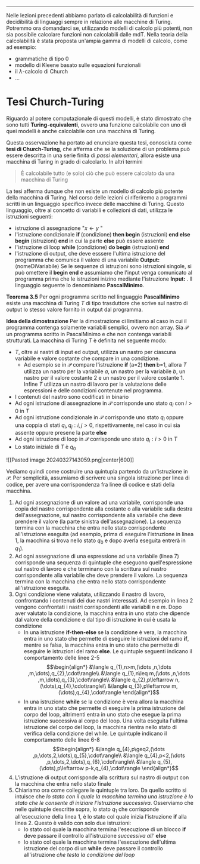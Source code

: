 *********
Nelle lezioni precedenti abbiamo parlato di calcolabilità di funzioni e decidibilità di linguaggi sempre in relazione alle macchine di Turing. Potremmo ora domandarci se, utilizzando modelli di calcolo più potenti, non sia possibile calcolare funzioni non calcolabili dalle mdT. 
Nella teoria della calcolabilità è stata proposta un'ampia gamma di modelli di calcolo, come ad esempio:
- grammatiche di tipo 0
- modello di Kleene basato sulle equazioni funzionali
- il $\lambda$-calcolo di Church 
- ...

# Tesi Church-Turing
Riguardo al potere computazionale di questi modelli, è stato dimostrato che sono tutti **Turing-equivalenti**, ovvero una funzione calcolabile con uno di quei modelli è anche calcolabile con una macchina di Turing. 

Questa osservazione ha portato ad enunciare questa tesi, conosciuta come **tesi di Church-Turing**, che afferma che se la soluzione di un problema può essere descritta in una serie finita di *passi elementari*, allora esiste una macchina di Turing in grado di calcolarlo. In altri termini

>È calcolabile tutto (e solo) ciò che può essere calcolato da una macchina di Turing

La tesi afferma dunque che non esiste un modello di calcolo più potente della macchina di Turing.
Nel corso delle lezioni ci riferiremo a programmi scritti in un linguaggio specifico invece delle macchine di Turing. Questo linguaggio, oltre al concetto di variabili e collezioni di dati, utilizza le istruzioni seguenti: 
- istruzione di assegnazione "$x\leftarrow y$ "
- l'istruzione condizionale $\textbf{if } \text{(condizione)} \textbf{ then begin }\langle\text{istruzioni}\rangle \textbf{ end else begin }\langle\text{istruzioni}\rangle\textbf{ end }$ in cui la parte **else** può essere assente
- l'istruzione di loop $\textbf{while }\text{(condizione) } \textbf{ do begin }\langle\text{istruzioni}\rangle\textbf{ end}$
- l'istruzione di output, che deve esssere l'ultima istruzione del programma che comunica il valore di una variabile $\textbf{Output: }\langle \text{nomeDiVariabile}\rangle$
Se le sequenze di istruzioni sono istruzioni singole, si può omettere il $\textbf{begin end}$ e assumiamo che l'input venga comunicato al programma prima che le istruzioni inizino mediante l'istruzione $\textbf{Input: }$. 
Il linguaggio seguente lo denominiamo **PascalMinimo**.

**Teorema 3.5**
Per ogni programma scritto nel linguaggio **PascalMinimo** esiste una macchina di Turing $T$ di tipo trasduttore che scrive sul nastro di output lo stesso valore fornito in output dal programma.

**Idea della dimostrazione**
Per la dimostrazione ci limitiamo al caso in cui il programma contenga solamente variabili semplici, ovvero non array. Sia $\mathscr P$ un programma scritto in PascalMinimo e che non contenga variabili strutturati. La macchina di Turing $T$ è definita nel seguente modo:
- $T$, oltre ai nastri di input ed output, utilizza un nastro per ciascuna variabile e valore costante che compare in una condizione.
	- Ad esempio se in $\mathscr P$ compare l'istruzione $\textbf{if }\text{(a=2)}\textbf{ then }\text{b=1}$, allora $T$ utilizza un nastro per la variabile $a$, un nastro per la variabile $b$, un nastro per il valore costante $2$ e un nastro per il valore costante $1$. Infine $T$ utilizza un nastro di lavoro per la valutazione delle espressioni e delle condizioni contenute nel programma.
- I contenuti del nastro sono codificati in binario
- Ad ogni istruzione di assegnazione in $\mathscr P$ corrisponde uno stato $q_{i}$ con $i>0$ in $T$
- Ad ogni istruzione condizionale in $\mathscr P$ corrisponde uno stato $q_i$ oppure una coppia di stati $q_{i},q_{j}:i,j>0$, rispettivamente, nel caso in cui sia assente oppure presene la parte $\textbf{else}$ 
- Ad ogni istruzione di loop in $\mathscr P$ corrisponde uno stato $q_i:i>0$ in $T$
- Lo stato iniziale di $T$ è $q_{0}$ 

![[Pasted image 20240327143059.png|center|600]]

Vediamo quindi come costruire una quintupla partendo da un'istruzione in $\mathscr P$. Per semplicità, assumiamo di scrivere una singola istruzione per linea di codice, per avere una corrispondenza fra linee di codice e stati della macchina. 

1. Ad ogni assegnazione di un valore ad una variabile, corrisponde una copia del nastro corrispondente alla costante o alla variabile sulla destra dell'assegnazione, sul nastro corrispondente alla variabile che deve prendere il valore (la parte sinistra dell'assegnazione). La sequenza termina con la macchina che entra nello stato corrispondente all'istruzione eseguita (ad esempio, prima di eseguire l'istruzione in linea 1, la macchina si trova nello stato $q_{0}$ e dopo averla eseguita entrerà in $q_{1}$). 
2. Ad ogni assegnazione di una espressione ad una variabile (linea 7) corrisponde una sequenza di quintuple che eseguono quell'espressione sul nastro di lavoro e che terminano con la scrittura sul nastro corrispondente alla variabile che deve prendere il valore. La sequenza termina con la macchina che entra nello stato corrispondente all'istruzione eseguita.
3. Ogni condizione viene valutata, utilizzando il nastro di lavoro, confrontando i contenuti dei due nastri interessati. Ad esempio in linea 2 vengono confrontati i nastri corrispondenti alle variabili $n$ e $m$. Dopo aver valutato la condizione, la macchina entra in uno stato che dipende dal valore della condizione e dal tipo di istruzione in cui è usata la condizione
	-  In una istruzione **if-then-else** se la condizione è vera, la macchina entra in uno stato che permette di eseguire le istruzioni del ramo **if**, mentre se falsa, la macchina entra in uno stato che permette di eseguire le istruzioni del ramo **else**. Le quintuple seguenti indicano il comportamento delle linee 2-5 $$\begin{align*}
&\langle q_{1},n>m,(\dots ,n,\dots ,m,\dots),q_{2},\cdot\rangle\\
&\langle q_{1},n\leq m,(\dots ,n,\dots ,m,\dots),q_{3},\cdot\rangle\\
&\langle q_{2},p\leftarrow n,(\dots),q_{4},\cdot\rangle\\
&\langle q_{3},p\leftarrow m,(\dots),q_{4},\cdot\rangle
\end{align*}$$
	- In una istruzione **while** se la condizione è vera allora la macchina entra in uno stato che permette di eseguire la prima istruzione del corpo del loop, altrimenti entra in uno stato che esegue la prima istruzione successiva al corpo del loop. Una volta eseguita l'ultima istruzione del corpo del loop, la macchina rientra nello stato di verifica della condizione del while. Le quintuple indicano il comportamento delle linee 6-8 $$\begin{align*}
&\langle q_{4},p\geq2,(\dots ,p,\dots,2,\dots),q_{5},\cdot\rangle\\
&\langle q_{4},p<2,(\dots ,p,\dots,2,\dots),q_{6},\cdot\rangle\\
&\langle q_{5},(\dots),p\leftarrow p-k,q_{4},\cdot\rangle
\end{align*}$$
4. L'istruzione di output corrisponde alla scrittura sul nastro di output con la macchina che entra nello stato finale
5. Chiariamo ora come collegare le quintuple tra loro. Da quello scritto si intuisce che *lo stato con il quale la macchina termina una istruzione è lo stato che le consente di iniziare l'istruzione successiva*. Osserviamo che nelle quintuple descritte sopra, lo stato $q_{1}$ che corrisponde all'esecuzione della linea 1, è lo stato col quale inizia l'istruzione **if** alla linea 2. Questo è valido con solo due istruzioni:
	- lo stato col quale la macchina termina l'esecuzione di un blocco **if** deve passare il controllo all'istruzione *successiva all'* **else** 
	- lo stato col quale la macchina termina l'esecuzione dell'ultima istruzione del corpo di un **while** deve passare il controllo all'istruzione *che testa la condizione del loop*